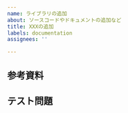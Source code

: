 ```yaml
---
name: ライブラリの追加
about: ソースコードやドキュメントの追加など
title: XXXの追加
labels: documentation
assignees: ''

---
```


<!-- 追加するアルゴリズム名、機能、計算量などを書く -->

## 参考資料

<!-- アルゴリズムの理解や実装に参考になりそうな資料などがあればここにURLを載せる（任意） -->

## テスト問題

<!-- 動作検証に使えそうな問題URLを載せる（任意） -->
